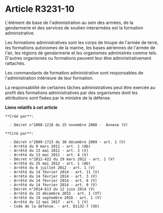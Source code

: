 # Article R3231-10

L'élément de base de l'administration au sein des armées, de la gendarmerie et des services de soutien interarmées est la
formation administrative.

Les formations administratives sont les corps de troupe de l'armée de terre, les formations autonomes de la marine, les bases
aériennes de l'armée de l'air, les régions de gendarmerie et les organismes administrés comme tels. D'autres organismes ou
formations peuvent leur être administrativement rattachés.

Les commandants de formation administrative sont responsables de l'administration intérieure de leur formation.

La responsabilité de certaines tâches administratives peut être exercée au profit des formations administratives par des
organismes dont les attributions sont fixées par le ministre de la défense.

**Liens relatifs à cet article**

	**Créé par**:

	  - Décret n°2008-1218 du 25 novembre 2008 -  Annexe (V)

	**Cité par**:

	  - Décret n°2009-1723 du 30 décembre 2009 - art. 1 (V)
	  - Arrêté du 9 mars 2011 - art. 1 (Ab)
	  - Arrêté du 13 mai 2011 - art. 3 (V)
	  - Arrêté du 13 mai 2011 - art. 4 (V)
	  - Décret n°2012-422 du 29 mars 2012 - art. 1 (V)
	  - Arrêté du 25 mai 2012 - art. 1 (Ab)
	  - Arrêté du 6 juillet 2012 - art. 1 (V)
	  - Arrêté du 14 février 2014 - art. 11 (V)
	  - Arrêté du 14 février 2014 - art. 3 (V)
	  - Arrêté du 14 février 2014 - art. 6 (V)
	  - Arrêté du 14 février 2014 - art. 9 (V)
	  - Décret n°2014-613 du 12 juin 2014 (V)
	  - Arrêté du 15 décembre 2015 - art. 1 (VT)
	  - Arrêté du 19 septembre 2016 - art. 1 (V)
	  - Arrêté du 12 mai 2017 - art. 1 (V)
	  - Code de la défense. - art. D1132-7 (VD)
